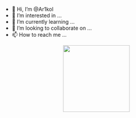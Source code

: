 - 👋 Hi, I’m @Ar1kol
- 👀 I’m interested in ...
- 🌱 I’m currently learning ...
- 💞️ I’m looking to collaborate on ...
- 📫 How to reach me ...

<div align="center">
  <a href="https://github.com/Ar1kol">
  <img height="180em" src="https://github-readme-stats.vercel.app/api/top-langs/?username=Ar1kol&layout=compact&langs_count=7&theme=dracula"/>
</div>
